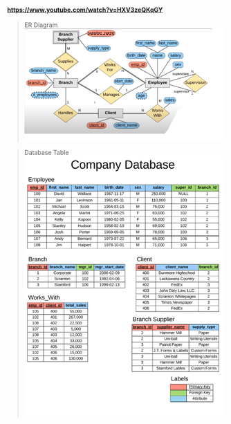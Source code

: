 #### https://www.youtube.com/watch?v=HXV3zeQKqGY

> ER Diagram
![alt text](https://github.com/Oxymillan/SQL-Tutorial/blob/master/ER_Diagram.PNG?raw=true)

> Database Table
![alt text](https://github.com/Oxymillan/SQL-Tutorial/blob/master/company-database.png?raw=true)